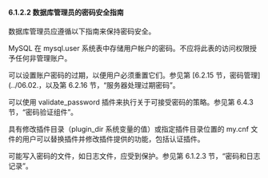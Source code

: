 #### 6.1.2.2 数据库管理员的密码安全指南

数据库管理员应遵循以下指南来保持密码安全。

MySQL 在 mysql.user 系统表中存储用户帐户的密码。不应将此表的访问权限授予任何非管理账户。

可以设置账户密码的过期，以便用户必须重置它们。参见第 [6.2.15 节，密码管理](../06.02.，以及第 6.2.16 节，“服务器处理过期密码”。

可以使用 validate_password 插件来执行关于可接受密码的策略。参见第 6.4.3 节，“密码验证组件”。

具有修改插件目录（plugin_dir 系统变量的值）或指定插件目录位置的 my.cnf 文件的用户可以替换插件并修改插件提供的功能，包括认证插件。

可能写入密码的文件，如日志文件，应受到保护。参见第 6.1.2.3 节，“密码和日志记录”。